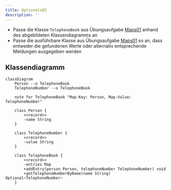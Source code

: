 ```yaml
---
title: Optionals02
description: ''
---
```


- Passe die Klasse `TelephoneBook` aus Übungsaufgabe [Maps01](../maps/maps01) anhand des abgebildeten Klassendiagramms an
- Passe die ausführbare Klasse aus Übungsaufgabe [Maps01](../maps/maps01) so an, dass entweder die gefundenen Werte oder alternativ entsprechende Meldungen ausgegeben werden

## Klassendiagramm
```mermaid
classDiagram
    Person --o TelephoneBook
    TelephoneNumber --o TelephoneBook

    note for TelephoneBook "Map-Key: Person, Map-Value: TelephoneNumber"

    class Person {
        <<record>>
        -name String
    }

    class TelephoneNumber {
        <<record>>
        -value String
    }

    class TelephoneBook {
        <<record>>
        -entries Map
        +addEntry(person Person, telephoneNumber TelephoneNumber) void
        +getTelephoneNumberByName(name String) Optional~TelephoneNumber~
    }
```

